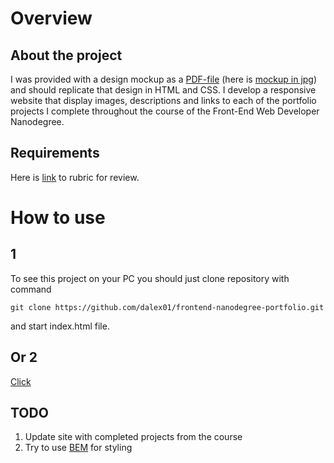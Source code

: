# Overview

## About the project

I was provided with a design mockup as a [PDF-file](https://github.com/dalex01/frontend-nanodegree-portfolio/blob/master/design-mockup-portfolio.pdf) (here is [mockup in jpg](https://github.com/dalex01/frontend-nanodegree-portfolio/blob/master/mockup.jpg)) and should replicate that design in HTML and CSS. I develop a responsive website that display images, descriptions and links to each of the portfolio projects I complete throughout the course of the Front-End Web Developer Nanodegree.

## Requirements
Here is [link](http://i.imgur.com/gkv4c0u.png) to rubric for review.

# How to use

## 1

To see this project on your PC you should just clone repository with command

`git clone https://github.com/dalex01/frontend-nanodegree-portfolio.git`

and start index.html file.

## Or 2

[Click](dalex01.github.io/frontend-nanodegree-portfolio)

## TODO

1. Update site with completed projects from the course
2. Try to use [BEM](https://bem.info) for styling